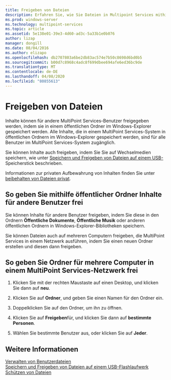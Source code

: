 ```yaml
---
title: Freigeben von Dateien
description: Erfahren Sie, wie Sie Dateien in Multipoint Services mithilfe von freigegebenen Ordnern und dem Netzwerk freigeben.
ms.prod: windows-server
ms.technology: multipoint-services
ms.topic: article
ms.assetid: 5e138e01-39e3-4d60-ad3c-5a33b1e0b076
author: lizap
manager: dongill
ms.date: 08/04/2016
ms.author: elizapo
ms.openlocfilehash: db2707803a6be2db83ac574e7b50c8698d6bd0b5
ms.sourcegitcommit: b00d7c8968c4adc8f699dbee694afe6ed36bc9de
ms.translationtype: MT
ms.contentlocale: de-DE
ms.lasthandoff: 04/08/2020
ms.locfileid: "80855613"
---
```

# <a name="share-files"></a>Freigeben von Dateien
Inhalte können für andere MultiPoint Services-Benutzer freigegeben werden, indem sie in einem öffentlichen Ordner im Windows-Explorer gespeichert werden. Alle Inhalte, die in einem MultiPoint Services-System in öffentlichen Ordnern im Windows-Explorer gespeichert werden, sind für alle Benutzer im MultiPoint Services-System zugänglich.  
  
Sie können Inhalte auch freigeben, indem Sie Sie auf Wechselmedien speichern, wie unter [Speichern und Freigeben von Dateien auf einem USB-](Save-and-Share-Files-on-a-USB-Flash-Drive.md)Speicherstick beschrieben.  
  
Informationen zur privaten Aufbewahrung von Inhalten finden Sie unter [beibehalten von Dateien privat](Keep-Files-Private.md).  
  
## <a name="to-share-content-with-other-users-by-using-public-folders"></a>So geben Sie mithilfe öffentlicher Ordner Inhalte für andere Benutzer frei  
  
Sie können Inhalte für andere Benutzer freigeben, indem Sie diese in den Ordnern **Öffentliche Dokumente**, **Öffentliche Musik** oder anderen öffentlichen Ordnern in Windows-Explorer-Bibliotheken speichern. 
  
Sie können Dateien auch auf mehreren Computern freigeben, die MultiPoint Services in einem Netzwerk ausführen, indem Sie einen neuen Ordner erstellen und diesen dann freigeben.  
  
## <a name="to-share-files-across-multiple-computers-in-a-multipoint-services-network"></a>So geben Sie Ordner für mehrere Computer in einem MultiPoint Services-Netzwerk frei  
  
1.  Klicken Sie mit der rechten Maustaste auf einen Desktop, und klicken Sie dann auf **neu**.  
  
2.  Klicken Sie auf **Ordner**, und geben Sie einen Namen für den Ordner ein.  
  
3.  Doppelklicken Sie auf den Ordner, um ihn zu öffnen.  
  
4.  Klicken Sie auf **Freigeben**für, und klicken Sie dann auf **bestimmte Personen**.  
  
5.  Wählen Sie bestimmte Benutzer aus, oder klicken Sie auf **Jeder**.  
  
## <a name="see-also"></a>Weitere Informationen  
[Verwalten von Benutzerdateien](Manage-User-Files.md)  
[Speichern und Freigeben von Dateien auf einem USB-Flashlaufwerk](Save-and-Share-Files-on-a-USB-Flash-Drive.md)  
[Schützen von Dateien](Keep-Files-Private.md) 